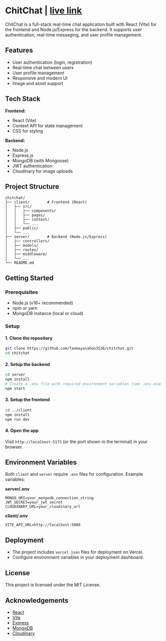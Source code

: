 # ChitChat  |  [live link](https://chitchat-frontend-rho.vercel.app/)

ChitChat is a full-stack real-time chat application built with React (Vite) for the frontend and Node.js/Express for the backend. It supports user authentication, real-time messaging, and user profile management.

## Features

- User authentication (login, registration)
- Real-time chat between users
- User profile management
- Responsive and modern UI
- Image and asset support

## Tech Stack

**Frontend:**
- React (Vite)
- Context API for state management
- CSS for styling

**Backend:**
- Node.js
- Express.js
- MongoDB (with Mongoose)
- JWT authentication
- Cloudinary for image uploads

## Project Structure

```
chitchat/
├── client/        # Frontend (React)
│   ├── src/
│   │   ├── components/
│   │   ├── pages/
│   │   ├── context/
│   │   └── ...
│   ├── public/
│   └── ...
├── server/        # Backend (Node.js/Express)
│   ├── controllers/
│   ├── models/
│   ├── routes/
│   ├── middleware/
│   └── ...
└── README.md
```

## Getting Started

### Prerequisites
- Node.js (v16+ recommended)
- npm or yarn
- MongoDB instance (local or cloud)

### Setup

#### 1. Clone the repository
```sh
git clone https://github.com/Tanmayasahoo3536/chitchat.git
cd chitchat
```

#### 2. Setup the backend
```sh
cd server
npm install
# Create a .env file with required environment variables (see .env.example if available)
npm start
```

#### 3. Setup the frontend
```sh
cd ../client
npm install
npm run dev
```

#### 4. Open the app
Visit `http://localhost:5173` (or the port shown in the terminal) in your browser.

## Environment Variables

Both `client` and `server` require `.env` files for configuration. Example variables:

**server/.env**
```
MONGO_URI=your_mongodb_connection_string
JWT_SECRET=your_jwt_secret
CLOUDINARY_URL=your_cloudinary_url
```

**client/.env**
```
VITE_API_URL=http://localhost:5000
```

## Deployment

- The project includes `vercel.json` files for deployment on Vercel.
- Configure environment variables in your deployment dashboard.

## License

This project is licensed under the MIT License.

## Acknowledgements

- [React](https://react.dev/)
- [Vite](https://vitejs.dev/)
- [Express](https://expressjs.com/)
- [MongoDB](https://www.mongodb.com/)
- [Cloudinary](https://cloudinary.com/)
